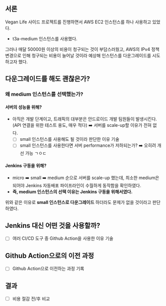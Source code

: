## 서론

Vegan Life 사이드 프로젝트를 진행하면서 AWS EC2 인스턴스를 하나 사용하고 있었다.
- t3a-medium 인스턴스를 사용했다.

그러나 매달 50000원 이상의 비용이 청구되는 것이 부담스러웠고, AWS의 IPv4 정책 변경으로 인해 청구되는 비용이 늘어날 것이라 예상해 인스턴스를 다운그레이드를 시도하고자 했다.


## 다운그레이드를 해도 괜찮은가?

### 왜 medium 인스턴스를 선택했는가?

#### 서버의 성능을 위해?
- 아직은 개발 단계이고, 트래픽의 대부분은 안드로이드 개발 팀원들이 발생시킨다. (API 연결을 위한 테스트 용도, 매우 적다) ➡️ 서버를 scale-up할 이유가 전혀 없다.
	- [ ] small 인스턴스를 사용해도 될 것이라 판단한 이유 기술
	- [ ] small 인스턴스를 사용한다면 서버 performance가 저하되는가? ➡️ 오히려 개선 가능 ㄱㅇㄷ

#### Jenkins 구동을 위해?
- micro ➡️ small ➡️ medium 순으로 서버를 scale-up 했는데, 최소한 medium은 되어야 Jenkins 자동배포 파이프라인이 수월하게 동작함을 확인하였다.
- **즉, medium 인스턴스의 선택 이유는 Jenkins 구동을 위해서였다.**

위와 같은 이유로 **small 인스턴스로 다운그레이드** 하더라도 문제가 없을 것이라고 판단하였다.

## Jenkins 대신 어떤 것을 사용할까?

- [ ] 여러 CI/CD 도구 중 Github Action을 사용한 이유 기술


## Github Action으로의 이전 과정

- [ ] Github Action으로 이전하는 과정 기록


## 결과

- [ ] 비용 절감 전/후 비교
